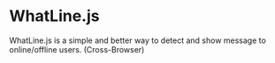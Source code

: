 WhatLine.js
===========

WhatLine.js is a simple and better way to detect and show message to online/offline users. (Cross-Browser)
